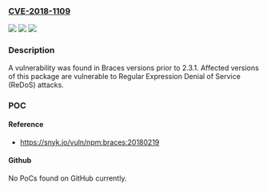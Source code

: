 ### [CVE-2018-1109](https://cve.mitre.org/cgi-bin/cvename.cgi?name=CVE-2018-1109)
![](https://img.shields.io/static/v1?label=Product&message=nodejs-braces&color=blue)
![](https://img.shields.io/static/v1?label=Version&message=braces%202.3.1%20&color=brightgreen)
![](https://img.shields.io/static/v1?label=Vulnerability&message=CWE-185-%3ECWE-400&color=brightgreen)

### Description

A vulnerability was found in Braces versions prior to 2.3.1. Affected versions of this package are vulnerable to Regular Expression Denial of Service (ReDoS) attacks.

### POC

#### Reference
- https://snyk.io/vuln/npm:braces:20180219

#### Github
No PoCs found on GitHub currently.

